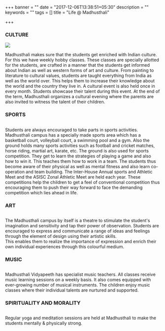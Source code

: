 +++
banner = ""
date = "2017-12-06T13:38:51+05:30"
description = ""
keywords = ""
tags = []
title = "Life @ Madhusthali"

+++
### CULTURE

![](/images/prayer.jpg)

Madhusthali makes sure that the students get enriched with Indian culture. For this we have weekly hobby classes. These classes are specially allotted for the students, are crafted in a manner that the students get informed about Indian as well as western forms of art and culture. From painting to literature to cultural values, students are taught everything from India as well as the world over. This helps them to increase their knowledge about the world and the country they live in. A cultural event is also held once in every month. Students showcase their talent during this event. At the end of the term, Madhusthali organizes a cultural evening where the parents are also invited to witness the talent of their children.

### SPORTS

<img class="" alt="" src="/images/lifeatmadhusthali2.jpg" />

Students are always encouraged to take parts in sports activities. Madhusthali campus has a specially made sports area which has a basketball court, volleyball court, a swimming pool and a gym. Also the ground holds many sports activities such as football and cricket matches, horse riding, martial art, karate, etc. The ground is also used for sports competition. They get to learn the strategies of playing a game and also how to win it. This teaches them how to work in a team. The students thus become aware of their physical as well as mental fitness and also learn co-operation and team building. The Inter-House Annual sports and Athletic Meet and the ASISC Zonal Athletic Meet are held each year. These competitions help the children to get a feel of conventional competition thus encouraging them to push their way forward to face the demanding competition which lies ahead in life.

### ART

<img class="" alt="" src="/images/lifeatmadhusthali3.jpg" />

The Madhusthali campus by itself is a theatre to stimulate the student's imagination and sensitivity and tap their power of observation. Students are encouraged to express and communicate a range of ideas and feelings through the element of design using their artistic skills. <br>
This enables them to realize the importance of expression and enrich their own individual experiences through this colourful medium.

### MUSIC

<img class="" alt="" src="/images/lifeatmadhusthali4.jpg" />

Madhusthali Vidyapeeth has specialist music teachers. All classes receive music learning sessions on a weekly basis. It also comes equipped with ever-growing number of musical instruments. The children enjoy music classes where their individual talents are nurtured and supported.

### SPIRITUALITY AND MORALITY

<img class="" alt="" src="/images/lifeatmadhusthali5.jpg" />

Regular yoga and meditation sessions are held at Madhusthali to make the students mentally & physically strong.